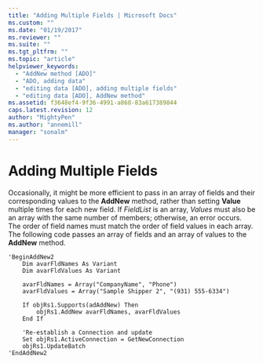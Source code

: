 ```yaml
---
title: "Adding Multiple Fields | Microsoft Docs"
ms.custom: ""
ms.date: "01/19/2017"
ms.reviewer: ""
ms.suite: ""
ms.tgt_pltfrm: ""
ms.topic: "article"
helpviewer_keywords: 
  - "AddNew method [ADO]"
  - "ADO, adding data"
  - "editing data [ADO], adding multiple fields"
  - "editing data [ADO], AddNew method"
ms.assetid: f3648ef4-9f36-4991-a868-83a617389844
caps.latest.revision: 12
author: "MightyPen"
ms.author: "annemill"
manager: "sonalm"
---
```

# Adding Multiple Fields
Occasionally, it might be more efficient to pass in an array of fields and their corresponding values to the **AddNew** method, rather than setting **Value** multiple times for each new field. If *FieldList* is an array, *Values* must also be an array with the same number of members; otherwise, an error occurs. The order of field names must match the order of field values in each array. The following code passes an array of fields and an array of values to the **AddNew** method.  
  
```  
'BeginAddNew2  
    Dim avarFldNames As Variant  
    Dim avarFldValues As Variant  
  
    avarFldNames = Array("CompanyName", "Phone")  
    avarFldValues = Array("Sample Shipper 2", "(931) 555-6334")  
  
    If objRs1.Supports(adAddNew) Then  
        objRs1.AddNew avarFldNames, avarFldValues  
    End If  
  
    'Re-establish a Connection and update  
    Set objRs1.ActiveConnection = GetNewConnection  
    objRs1.UpdateBatch  
'EndAddNew2  
```
